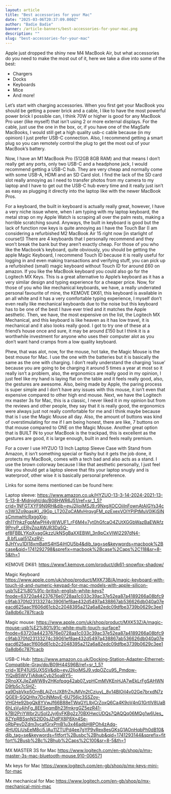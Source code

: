```yaml
---
layout: article
title: "Best accessories for your Mac"
date: "2025-03-06T20:37:09.000Z"
author: "Badie Badie"
banner: /article-banners/best-accessories-for-your-mac.png
description: ""
slug: "best-accessories-for-your-mac"
---
```


Apple just dropped the shiny new M4 MacBook Air, but what accessories do you need to make the most out of it, here we take a dive into some of the best:

* Chargers
* Docks
* Keyboards
* Mice
* And more!

Let’s start with charging accessories. When you first get your MacBook you should be getting a power brick and a cable, I like to have the most powerful power brick I possible can, I think 70W or higher is good for any MacBook Pro user (like myself) that isn’t using 2 or more external displays. For the cable, just use the one in the box, or, if you have one of the MagSafe MacBooks, I would still get a high quality usb-c cable because (in my opinion) I just prefer USB-C connection. Also, I recommend getting a smart plug so you can remotely control the plug to get the most out of your MacBook’s battery.


Now, I have an M1 MacBook Pro (512GB 8GB RAM) and that means I don’t really get any ports, only two USB-C and a headphone jack, I would recommend getting a USB-C hub. They are very cheap and normally come with some USB-A, HDMI and an SD Card slot. I find the lack of the SD card slot really annoying as I need to transfer photos from my camera to my laptop and I have to get out the USB-C hub every time and it really just isn’t as easy as plugging it directly into the laptop like with the newer MacBook Pros. 

For a keyboard, the built in keyboard is actually really great, however, I have a very niche issue where, when I am typing with my laptop keyboard, the metal strap on my Apple Watch is scraping all over the palm rests, making a horrible scratching sound. Anyways, the built in keyboard is good but the lack of function row keys is quite annoying as I have the Touch Bar (I am considering a refurbished M2 MacBook Air 15 right now [in starlight of course!]) There are 4 keyboards that I personally recommend and they won’t break the bank but they aren’t exactly cheap. For those of you who like the Macbook’s keyboard, quite obviously, you should be getting the apple Magic Keyboard, I recommend Touch ID because it is really useful for logging in and even making transactions and verifying stuff, you can pick up a refurbished (small) magic keyboard without Touch ID for around £60 on amazon. If you like the MacBook keyboard you could also go for the Logitech MX Keys. This is a great alternative to Apple’s keyboard as it has a very similar design and typing experience for a cheaper price. Now, for those of you who like mechanical keyboards, we have, a really underrated personal favourite of mine, the KEMOVE DK61, this keyboard is available in an all white and it has a very comfortable typing experience, I myself don’t even really like mechanical keyboards due to the noise but this keyboard has to be one of the best I have ever tried and it matches the Apple aesthetic. Then, we have, the most expensive on the list, the Logitech MX Mechanical, and this keyboard is like heaven as it has low travel, it is mechanical and it also looks really good. I got to try one of these at a friend’s house once and sure, it may be around £150 but I think it is a worthwhile investment for anyone who uses their computer alot as you don’t want hand cramps from a low quality keyboard.


Phew, that was alot, now, for the mouse, hot take, the Magic Mouse is the best mouse for Mac. I use the one with the batteries but it is basically the same as the one with charging. I don’t really understand the charging ’issue’ because you are going to be charging it around 5 times a year at most so it really isn’t a problem, also, the ergonomics are really good in my opinion, I just feel like my hand is laying flat on the table and it feels really good, also, the gestures are awesome. Also, being made by Apple, the paring process is super simple and I don’t have any issues with this mouse, it isn’t even that expensive compared to other high end mouse. Next, we have the Logitech mx master 3s for Mac, this is a classic, I never liked it in my opinion but from the reviews and other people, they say that it is really good, the ergonomics were always just not really comfortable for me and I think maybe because that is I use the Magic Mouse all day. Also, the amount of buttons was kind of overstimulating for me if I am being honest, there are like, 7 buttons on that mouse compared to ONE on the Magic Mouse. Another great option that is BUILT IN to your MacBook is the trackpad, this is excellent as the gestures are good, it is large enough, built in and feels really premium.


For a cover I use HYZUO 13 Inch Laptop Sleeve Case with Stand from Amazon, it isn’t something special or flashy but it gets the job done, it protects my MacBook, comes with a tech bad and also acts as a stand. I use the brown colorway because I like that aesthetic personally, I just feel like you should get a laptop sleeve that fits your laptop snugly and is waterproof, other wise it is basically personal preference.


Links for some items mentioned can be found here:

Laptop sleeve: https://www.amazon.co.uk/HYZUO-13-3-14-2024-2021-13-5-13-8-Midnight/dp/B08HWR6J51/ref=sr_1_5?crid=1NFGTXYF9N9RH&dib=eyJ2IjoiMSJ9.r9NxgXOCOiilnFownAtAIGYs34cn3W3Zo9pasjKI_J9Gp_LT20ZqCAMvHrqvgFM_pzExexVOIYPIPtMuV0IKjSINsCmmwHcRxggXig-dh11YhkzFgpMwPH4yWWUF1_rF6M4v7yt0hGfcaO4ZUtXGGbWazBaEWAfz9PnyP_cERyZpzAWJR3Da5Q-ef8FBBLYKpXvagGkzzUkNSgBaXXEBWl_3n9pCxVIWI2297dN4-_8.bfLuaI51ZxzRV-8JHYvu1DI18xmBattS4HS4iHOU5b4&dib_tag=se&keywords=macbook%2Bcase&qid=1741292798&sprefix=macbook%2Bcase%2Caps%2C118&sr=8-5&th=1

KEMOVE DK61: https://www1.kemove.com/product/dk61-snowfox-shadow/

Magic Keyboard https://www.apple.com/uk/shop/product/MXK73B/A/magic-keyboard-with-touch-id-and-numeric-keypad-for-mac-models-with-apple-silicon-usb%E2%80%91c-british-english-white-keys?fnode=63720a44237676e0728aa1c033c39ac37e52ea87a4189266a08bfc9c9fab370fd23133274c39061ef8ae432d5497a438867ab536626db040a07eeacd625aac1f606d61cb2c2048395a212a6a82edc09dfbe3739b0629c3ee10a8db6c787fcacb

Magic mouse: https://www.apple.com/uk/shop/product/MXK53Z/A/magic-mouse-usb%E2%80%91c-white-multi-touch-surface?fnode=63720a44237676e0728aa1c033c39ac37e52ea87a4189266a08bfc9c9fab370fd23133274c39061ef8ae432d5497a438867ab536626db040a07eeacd625aac1f606d61cb2c2048395a212a6a82edc09dfbe3739b0629c3ee10a8db6c787fcacb

USB-C Hub: https://www.amazon.co.uk/Docking-Station-Adapter-Ethernet-Compatible-Gray/dp/B09H44S96B/ref=sr_1_5?crid=1EP41UISUX5SV&dib=eyJ2IjoiMSJ9.vdpOZcu95_Pmdow-YiQxB5WVTiA8qkCyb25oaBY5-2RnoXXJIeZaWW8y2HKofpqg42ab07_ypHCmMVKEnHJA7wEkLrFgSAHWND9fb5c7c5HZ-xa9DsbVkp5OrnBLAjZctJXBfrZnJMVn2tCziuyL_8v14BIOjI4v02Ge7brxdN7zQGE9-SQQHhx7DcjNMpyE-6U756jc3SSZoy-VHGHe92bgQk8YVwJf66B88eTWqGYLIbjCrZoxQ6Ca4K9oV4nG1GrtIV8UaB6hLsVu4jhFg_8EESeqmBh23fmkrgGZ5ezR41-k7BI2PriYWbr2USoI2Jyj6vFKBg2z70BXHwcUDQs7QAQQq06MQg1w6Ues_8ZYpRBSsnNS2lD0sJZldPX8P8Xn4Se-oRbPeyDZdm3ycafGrxPmB1u3x46adbH8POh4zAdq-4HU0LjUsEeM8ci5.lAu11ZTUPd4ee7gYP9yRex8esGKsG1AOnHqbPh0dB10&dib_tag=se&keywords=fitfort%2Busbc%2Bhub&qid=1741293144&sprefix=fitfort%2Busb%2Bc%2Bhub%2Caps%2C100&sr=8-5&th=1

MX MASTER 3S for Mac https://www.logitech.com/en-gb/shop/p/mx-master-3s-mac-bluetooth-mouse.910-006571

Mx keys for Mac https://www.logitech.com/en-gb/shop/p/mx-keys-mini-for-mac

Mx mechanical for Mac https://www.logitech.com/en-gb/shop/p/mx-mechanical-mini-mac


